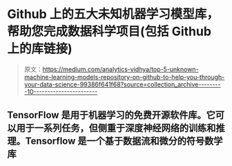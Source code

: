 # Github 上的五大未知机器学习模型库，帮助您完成数据科学项目(包括 Github 上的库链接)

> 原文：<https://medium.com/analytics-vidhya/top-5-unknown-machine-learning-models-repository-on-github-to-help-you-through-your-data-science-99386f641f68?source=collection_archive---------10----------------------->

## TensorFlow 是用于机器学习的免费开源软件库。它可以用于一系列任务，但侧重于深度神经网络的训练和推理。Tensorflow 是一个基于数据流和微分的符号数学库